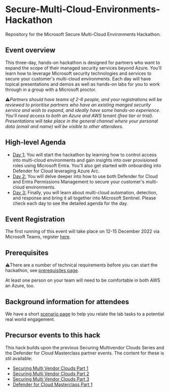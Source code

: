 # Secure-Multi-Cloud-Environments-Hackathon
Repository for the Microsoft Secure Multi-Cloud Environments Hackathon.

## Event overview
This three-day, hands-on hackathon is designed for partners who want to expand the scope of their managed security services beyond Azure. You'll learn how to 
leverage Microsoft security technologies and services to secure your customer's multi-cloud environments. Each day will have topical presentations and demos as well as hands-on labs for you to work through in a group with a Microsoft proctor.

:warning:*Partners should have teams of 2-6 people, and your registrations will be reviewed to prioritise partners who have an existing manged security service and wish to expand, and ideally have some hands-on experience. You'll need access to both an Azure and AWS tenant (free tier or trial).  Presentations will take place in the general channel where your personal data (email and name) will be visible to other attendees.*

## High-level Agenda
 - [Day 1:](/Day1.md) You will start the hackathon by learning how to control access into multi-cloud environments and gain insights into over provisioned roles using Microsoft Entra. You'll also get started with onboarding into Defender for Cloud leveraging Azure Arc.
 - [Day 2:](/Day2.md) You will delve deeper into how to use both Defender for Cloud and Entra Permissions Management to secure your customer's multi-cloud environments.
 - [Day 3:](/Day3.md) Finally, you will learn about multi-cloud automation, detection, and response and bring it all together into Microsoft Sentinel.
Please check each day to see the detailed agenda for the day.

## Event Registration
The first running of this event will take place on 12-15 December 2022 via Microsoft Teams, register [here](https://aka.ms/MultiCloudSecurityHackathon-Regp).

## Prerequisites
:warning:There are a number of technical requirements before you can start the hackathon, see [prerequisites page](Prerequisites.md).

At least one person on your team will need to be comfortable in both AWS an Azure, too.

## Background information for attendees
We have a short [scenario page](Scenario.md) to help you relate the lab tasks to a potential real world engagement.

## Precursor events to this hack
This hack builds upon the previous Securing Multivendor Clouds Series and the Defender for Cloud Masterclass partner events. The content for these is stil available:
 - [Securing Multi Vendor Clouds Part 1](https://github.com/LuciBlanchardMSFT/SecuringMultiVendorClouds)
 - [Securing Multi Vendor Clouds Part 2](https://github.com/ActualCassandra/SecuringMultiVendorCloudsPart2)
 - [Securing Multi Vendor Clouds Part 3](https://github.com/ActualCassandra/SecuringMultiVendorCloudsPart3)
 - [Defender for Cloud Masterclass Part 1](https://github.com/ActualCassandra/MDCMasterclass)


